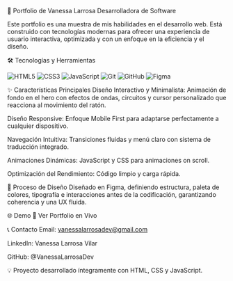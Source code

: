 💼 Portfolio de Vanessa Larrosa
Desarrolladora de Software


Este portfolio es una muestra de mis habilidades en el desarrollo web. Está construido con tecnologías modernas para ofrecer una experiencia de usuario interactiva, optimizada y con un enfoque en la eficiencia y el diseño.

🛠️ Tecnologías y Herramientas
<p align="left"> <img src="https://img.shields.io/badge/HTML5-E34F26?style=for-the-badge&logo=html5&logoColor=white" alt="HTML5" /> <img src="https://img.shields.io/badge/CSS3-1572B6?style=for-the-badge&logo=css3&logoColor=white" alt="CSS3" /> <img src="https://img.shields.io/badge/JavaScript-F7E01D?style=for-the-badge&logo=javascript&logoColor=black" alt="JavaScript" /> <img src="https://img.shields.io/badge/Git-F05032?style=for-the-badge&logo=git&logoColor=white" alt="Git" /> <img src="https://img.shields.io/badge/GitHub-181717?style=for-the-badge&logo=github&logoColor=white" alt="GitHub" /> <img src="https://img.shields.io/badge/Figma-F24E1E?style=for-the-badge&logo=figma&logoColor=white" alt="Figma" /> </p>
✨ Características Principales
Diseño Interactivo y Minimalista: Animación de fondo en el hero con efectos de ondas, circuitos y cursor personalizado que reacciona al movimiento del ratón.

Diseño Responsive: Enfoque Mobile First para adaptarse perfectamente a cualquier dispositivo.

Navegación Intuitiva: Transiciones fluidas y menú claro con sistema de traducción integrado.

Animaciones Dinámicas: JavaScript y CSS para animaciones on scroll.

Optimización del Rendimiento: Código limpio y carga rápida.

🎨 Proceso de Diseño
Diseñado en Figma, definiendo estructura, paleta de colores, tipografía e interacciones antes de la codificación, garantizando coherencia y una UX fluida.

🌐 Demo
🔗 Ver Portfolio en Vivo

📞 Contacto
Email: vanessalarrosadev@gmail.com

LinkedIn: Vanessa Larrosa Vilar

GitHub: @VanessaLarrosaDev

💡 Proyecto desarrollado íntegramente con HTML, CSS y JavaScript.
